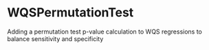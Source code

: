 # WQSPermutationTest
Adding a permutation test p-value calculation to WQS regressions to balance sensitivity and specificity 
